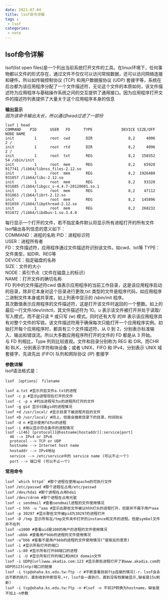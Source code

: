 ```yaml
---
date: 2021-07-04
title: lsof命令详解
tags :
 - lsof
categories:
 - note
---
```


##  **lsof命令详解**

lsof(list open files)是一个列出当前系统打开文件的工具。在linux环境下，任何事物都以文件的形式存在，通过文件不仅仅可以访问常规数据，还可以访问网络连接和硬件。所以如传输控制协议 (TCP) 和用户数据报协议 (UDP) 套接字等，系统在后台都为该应用程序分配了一个文件描述符，无论这个文件的本质如何，该文件描述符为应用程序与基础操作系统之间的交互提供了通用接口。因为应用程序打开文件的描述符列表提供了大量关于这个应用程序本身的信息

<!--more-->
**输出显示**   
*因为该命令输出太长，所以通过head过滤了一部份*   

	lsof | head
	COMMAND    PID      USER   FD      TYPE             DEVICE SIZE/OFF       NODE NAME
	init         1      root  cwd       DIR                8,2     4096          2 /
	init         1      root  rtd       DIR                8,2     4096          2 /
	init         1      root  txt       REG                8,2   150352         54 /sbin/init
	init         1      root  mem       REG                8,2    65928     917741 /lib64/libnss_files-2.12.so
	init         1      root  mem       REG                8,2  1926480     931857 /lib64/libc-2.12.so
	init         1      root  mem       REG                8,2    93320     931885 /lib64/libgcc_s-4.4.7-20120601.so.1
	init         1      root  mem       REG                8,2    47112     931863 /lib64/librt-2.12.so
	init         1      root  mem       REG                8,2   145896     931859 /lib64/libpthread-2.12.so
	init         1      root  mem       REG                8,2   268232     931872 /lib64/libdbus-1.so.3.4.0

每行显示一个打开的文件，若不指定条件默认将显示所有进程打开的所有文件   
lsof输出各列信息的意义如下：   
COMMAND：进程的名称 PID：进程标识符   
USER：进程所有者   
FD：文件描述符，应用程序通过文件描述符识别该文件。如cwd、txt等 TYPE：文件类型，如DIR、REG等   
DEVICE：指定磁盘的名称   
SIZE：文件的大小   
NODE：索引节点（文件在磁盘上的标识）   
NAME：打开文件的确切名称   
FD 列中的文件描述符cwd 值表示应用程序的当前工作目录，这是该应用程序启动的目录，除非它本身对这个目录进行更改,txt 类型的文件是程序代码，如应用程序二进制文件本身或共享库，如上列表中显示的 /sbin/init 程序。   
其次数值表示应用程序的文件描述符，这是打开该文件时返回的一个整数。如上的最后一行文件/dev/initctl，其文件描述符为 10。u 表示该文件被打开并处于读取/写入模式，而不是只读 ® 或只写 (w) 模式。同时还有大写 的W 表示该应用程序具有对整个文件的写锁。该文件描述符用于确保每次只能打开一个应用程序实例。初始打开每个应用程序时，都具有三个文件描述符，从 0 到 2，分别表示标准输入、输出和错误流。所以大多数应用程序所打开的文件的 FD 都是从 3 开始。   
与 FD 列相比，Type 列则比较直观。文件和目录分别称为 REG 和 DIR。而CHR 和 BLK，分别表示字符和块设备；或者 UNIX、FIFO 和 IPv4，分别表示 UNIX 域套接字、先进先出 (FIFO) 队列和网际协议 (IP) 套接字

**参数详解**   
lsof语法格式是：   

	lsof ［options］ filename

	lsof a.txt #显示开启文件a.txt的进程
	lsof -c p #显示p进程现在打开的文件
	lsof -c -p x #列出进程号为x的进程所打开的文件
	lsof -g gid 显示归属gid的进程情况
	lsof +d /usr/local/ #显示目录下被进程开启的文件
	lsof +D /usr/local/ #同上，但是会搜索目录下的目录，时间较长
	lsof -d n #显示使用fd为n的进程
	lsof -i #用以显示符合条件的进程情况
	lsof -i[46] [protocol][@hostname|hostaddr][:service|port]
	  46 --> IPv4 or IPv6
	  protocol --> TCP or UDP
	  hostname --> Internet host name
	  hostaddr --> IPv4地址
	  service --> /etc/service中的 service name (可以不止一个)
	  port --> 端口号 (可以不止一个)

**常用命令**

	lsof `which httpd` #那个进程在使用apache的可执行文件
	lsof /etc/passwd #那个进程在占用/etc/passwd
	lsof /dev/hda1 #那个进程在占用hda1
	lsof /dev/cdrom #那个进程在占用光驱
	lsof -c sendmail #查看sendmail进程的文件使用情况
	lsof -c hhh -u ^aaa #显示出那些文件被以hhh打头的进程打开，但是并不属于用户aaa
	lsof -p 30297 #显示那些文件被pid为30297的进程打开
	lsof -D /tmp 显示所有在/tmp文件夹中打开的instance和文件的进程。但是symbol文件并不在列	
	lsof -u1000 #查看uid是100的用户的进程的文件使用情况
	lsof -ubbb #查看用户bbb的进程的文件使用情况
	lsof -u^bbb #查看不是用户bbb的进程的文件使用情况(^是取反的意思)
	lsof -i #显示所有打开的端口
	lsof -i:80 #显示所有打开80端口的进程
	lsof -i -U #显示所有打开的端口和UNIX domain文件
	lsof -i UDP@[url]www.akadia.com:123 #显示那些进程打开了到www.akadia.com的UDP的123(ntp)端口的链接
	lsof -i tcp@ohaha.ks.edu.tw:ftp -r #不断查看目前ftp连接的情况(-r，lsof会永远不断的执行，直到收到中断信号,+r，lsof会一直执行，直到没有档案被显示,缺省是15s刷新)
	lsof -i tcp@ohaha.ks.edu.tw:ftp -n #lsof -n 不将IP转换为hostname，缺省是不加上-n参数
